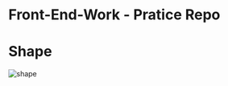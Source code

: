 # Front-End-Work - Pratice Repo

# Shape

![shape](https://user-images.githubusercontent.com/67773609/203708902-9c20ec23-eb9d-4c20-8fff-b57da4af6cfd.JPG)


